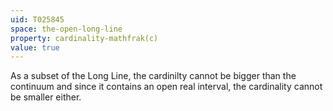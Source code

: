 ```yaml
---
uid: T025845
space: the-open-long-line
property: cardinality-mathfrak(c)
value: true
---
```

As a subset of the Long Line, the cardinilty cannot be bigger than the continuum and since it contains an open real interval, the cardinality cannot be smaller either.

